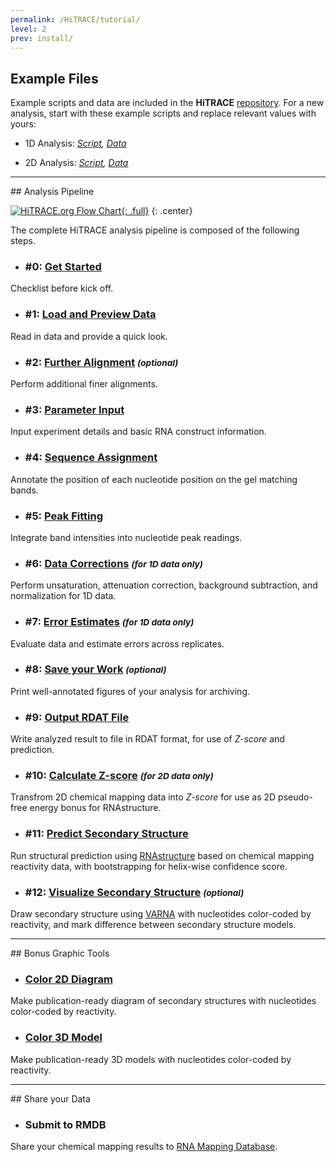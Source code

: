 ```yaml
---
permalink: /HiTRACE/tutorial/
level: 2
prev: install/
---
```


## Example Files
Example scripts and data are included in the **HiTRACE** [repository](https://github.com/hitrace/HiTRACE/). For a new analysis, start with these example scripts and replace relevant values with yours:

* 1D Analysis: _[Script](https://github.com/hitrace/HiTRACE/blob/master/Examples/example_pfl_1D.m), [Data](https://github.com/hitrace/HiTRACE/blob/master/Examples/data_pfl_1D.zip)_

* 2D Analysis: _[Script](https://github.com/hitrace/HiTRACE/blob/master/Examples/example_pfl_2D.m), [Data](https://github.com/hitrace/HiTRACE/blob/master/Examples/data_pfl_2D.zip)_

<hr/>
## Analysis Pipeline

[![HiTRACE.org Flow Chart](http://hitrace.org/img/help/flowchart.png "HiTRACE.org Flow Chart"){: .full}](http://hitrace.org/page/view/about)
{: .center}

The complete HiTRACE analysis pipeline is composed of the following steps.

* ### #0: [Get Started](step_0/)
Checklist before kick off.

* ### #1: [Load and Preview Data](step_1/)
Read in data and provide a quick look.

* ### #2: [Further Alignment](step_2/) <small>*(optional)*</small>
Perform additional finer alignments.

* ### #3: [Parameter Input](step_3/)
Input experiment details and basic RNA construct information.

* ### #4: [Sequence Assignment](step_4/)
Annotate the position of each nucleotide position on the gel matching bands.

* ### #5: [Peak Fitting](step_5/)
Integrate band intensities into nucleotide peak readings.

* ### #6: [Data Corrections](step_6/) <small>*(for 1D data only)*</small>
Perform unsaturation, attenuation correction, background subtraction, and normalization for 1D data.

* ### #7: [Error Estimates](step_7/) <small>*(for 1D data only)*</small>
Evaluate data and estimate errors across replicates.

* ### #8: [Save your Work](step_8/) <small>*(optional)*</small>
Print well-annotated figures of your analysis for archiving.

* ### #9: [Output RDAT File](step_9/)
Write analyzed result to file in RDAT format, for use of _Z-score_ and prediction.

* ### #10: [Calculate Z-score](step_10/) <small>*(for 2D data only)*</small>
Transfrom 2D chemical mapping data into _Z-score_ for use as 2D pseudo-free energy bonus for RNAstructure.

* ### #11: [Predict Secondary Structure](https://daslab.github.io/Biers/rnastructure/)
Run structural prediction using [RNAstructure](http://rna.urmc.rochester.edu/RNAstructure.html) based on chemical mapping reactivity data, with bootstrapping for helix-wise confidence score.

* ### #12: [Visualize Secondary Structure](https://daslab.github.io/Biers/varna/) <small>*(optional)*</small>
Draw secondary structure using [VARNA](http://varna.lri.fr/) with nucleotides color-coded by reactivity, and mark difference between secondary structure models.

<hr/>
## Bonus Graphic Tools

* ### [Color 2D Diagram](https://ribokit.github.io/RiboPaint/tutorial/)
Make publication-ready diagram of secondary structures with nucleotides color-coded by reactivity.

* ### [Color 3D Model](https://ribokit.github.io/RiboVis/tutorial/)
Make publication-ready 3D models with nucleotides color-coded by reactivity.

<hr/>
## Share your Data

* ### Submit to RMDB
Share your chemical mapping results to [RNA Mapping Database](https://rmdb.stanford.edu).
